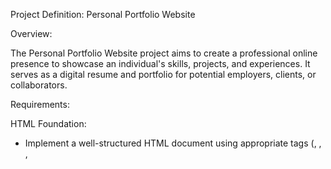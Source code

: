 Project Definition: Personal Portfolio Website

Overview:

The Personal Portfolio Website project aims to create a professional online presence to showcase an individual's skills, projects, and experiences. It serves as a digital resume and portfolio for potential employers, clients, or collaborators.

Requirements:

HTML Foundation:
- Implement a well-structured HTML document using appropriate tags (<!DOCTYPE html>, <html>, <head>, <title>, <body>).
Utilize semantic HTML tags for better accessibility and SEO.

HTML Tags:
- Utilize various HTML tags to structure the content logically (e.g., <header>, <nav>, <section>, <article>, <footer>).

HTML Document Structure and DOM:
- Create a clear document structure with sections for different parts of the portfolio (e.g., About Me, Projects, Contact).

Elements and Attributes:
- Use HTML elements to represent different types of content (e.g., text, images, links).
- Utilize attributes such as src, href, and alt appropriately.

Common Tags:
- Incorporate common HTML tags like headings (<h1>, <h2>, etc.), paragraphs (<p>), lists (<ul>, <ol>), and images (<img>).


CSS Foundation:
- Apply CSS to style the portfolio website, enhancing its visual appeal.
Use inline, internal, or external styling to apply CSS styles.

CSS Properties:
- Implement CSS properties such as font-family, color, background-color, margin, padding, etc., to style elements.

Responsive Web Design:
- Ensure the portfolio website is responsive and looks good on various devices and screen sizes.
- Implement CSS techniques like Flexbox and Grid for layout and responsiveness.

Project Showcase:
- Create a section to showcase personal projects, including project titles, descriptions, and links.
- Use images or screenshots to visually represent the projects.

Contact Information:
- Provide contact information such as email address, phone number, or social media links.
- Optionally, include a contact form for visitors to reach out.

Navigation:
- Include a navigation menu or bar to allow users to navigate between different sections of the portfolio.